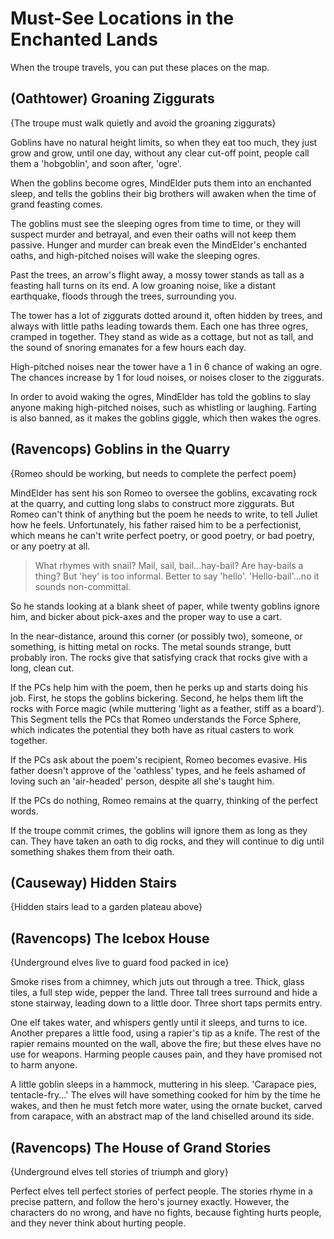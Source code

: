 # Must-See Locations in the Enchanted Lands

When the troupe travels, you can put these places on the map.

(Oathtower) Groaning Ziggurats
-----
{The troupe must walk quietly and avoid the groaning ziggurats}

Goblins have no natural height limits, so when they eat too much, they just grow and grow, until one day, without any clear cut-off point, people call them a 'hobgoblin', and soon after, 'ogre'.

When the goblins become ogres, MindElder puts them into an enchanted sleep, and tells the goblins their big brothers will awaken when the time of grand feasting comes.

The goblins must see the sleeping ogres from time to time, or they will suspect murder and betrayal, and even their oaths will not keep them passive.
Hunger and murder can break even the MindElder's enchanted oaths, and high-pitched noises will wake the sleeping ogres.

>>>
Past the trees, an arrow's flight away, a mossy tower stands as tall as a feasting hall turns on its end.
A low groaning noise, like a distant earthquake, floods through the trees, surrounding you.
>>>

The tower has a lot of ziggurats dotted around it, often hidden by trees, and always with little paths leading towards them.
Each one has three ogres, cramped in together.
They stand as wide as a cottage, but not as tall, and the sound of snoring emanates for a few hours each day.

High-pitched noises near the tower
have a 1 in 6 chance of waking an ogre.
The chances increase by 1 for loud noises, or noises closer to the ziggurats.

In order to avoid waking the ogres, MindElder has told the goblins to slay anyone making high-pitched noises, such as whistling or laughing.
Farting is also banned, as it makes the goblins giggle, which then wakes the ogres.


(Ravencops) Goblins in the Quarry
-----
{Romeo should be working, but needs to complete the perfect poem}

MindElder has sent his son Romeo to oversee the goblins, excavating rock at the quarry, and cutting long slabs to construct more ziggurats.
But Romeo can't think of anything but the poem he needs to write, to tell Juliet how he feels.
Unfortunately, his father raised him to be a perfectionist, which means he can't write perfect poetry, or good poetry, or bad poetry, or any poetry at all.

> What rhymes with snail?  Mail, sail, bail...hay-bail?  Are hay-bails a thing?  But 'hey' is too informal.  Better to say 'hello'.  'Hello-bail'...no it sounds non-committal.

So he stands looking at a blank sheet of paper, while twenty goblins ignore him, and bicker about pick-axes and the proper way to use a cart.

>>>
In the near-distance, around this corner (or possibly two), someone, or something, is hitting metal on rocks.
The metal sounds strange, butt probably iron.
The rocks give that satisfying crack that rocks give with a long, clean cut.
>>>

If the PCs help him with the poem,
then he perks up and starts doing his job.
First, he stops the goblins bickering.
Second, he helps them lift the rocks with Force magic (while muttering 'light as a feather, stiff as a board').
This Segment tells the PCs that Romeo understands the Force Sphere, which indicates the potential they both have as ritual casters to work together.

If the PCs ask about the poem's recipient,
Romeo becomes evasive.
His father doesn't approve of the 'oathless' types, and he feels ashamed of loving such an 'air-headed' person, despite all she's taught him.

If the PCs do nothing,
Romeo remains at the quarry, thinking of the perfect words.

If the troupe commit crimes,
the goblins will ignore them as long as they can.
They have taken an oath to dig rocks, and they will continue to dig until something shakes them from their oath.

(Causeway) Hidden Stairs
----------
{Hidden stairs lead to a garden plateau above}


(Ravencops) The Icebox House
----------
{Underground elves live to guard food packed in ice}

Smoke rises from a chimney, which juts out through a tree.
Thick, glass tiles, a full step wide, pepper the land.
Three tall trees surround and hide a stone stairway, leading down to a little door.
Three short taps permits entry.

One elf takes water, and whispers gently until it sleeps, and turns to ice.
Another prepares a little food, using a rapier's tip as a knife.
The rest of the rapier remains mounted on the wall, above the fire; but these elves have no use for weapons.
Harming people causes pain, and they have promised not to harm anyone.

A little goblin sleeps in a hammock, muttering in his sleep.
'Carapace pies, tentacle-fry...'
The elves will have something cooked for him by the time he wakes, and then he must fetch more water, using the ornate bucket, carved from carapace, with an abstract map of the land chiselled around its side.

(Ravencops) The House of Grand Stories
----------
{Underground elves tell stories of triumph and glory}

Perfect elves tell perfect stories of perfect people.
The stories rhyme in a precise pattern, and follow the hero's journey exactly.
However, the characters do no wrong, and have no fights, because fighting hurts people, and they never think about hurting people.


